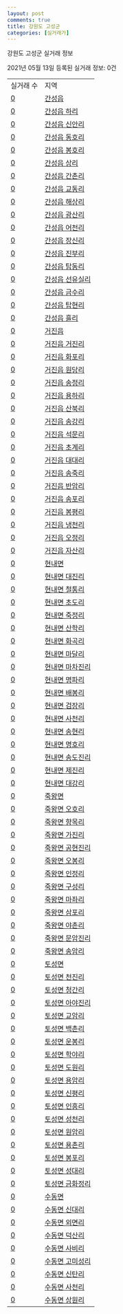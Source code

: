 ```yaml
---
layout: post
comments: true
title: 강원도 고성군
categories: [실거래가]
---
```


강원도 고성군 실거래 정보

2021년 05월 13일 등록된 실거래 정보: 0건


<table>
  <tr>
    <td>실거래 수</td>
    <td>지역</td>
  </tr>

  
  <tr>
    <td><a href="4282025000.html">0</a></td>
    <td><a href="4282025000.html">간성읍</a></td>
  </tr>
    

  <tr>
    <td><a href="4282025021.html">0</a></td>
    <td><a href="4282025021.html">간성읍 하리</a></td>
  </tr>
    

  <tr>
    <td><a href="4282025022.html">0</a></td>
    <td><a href="4282025022.html">간성읍 신안리</a></td>
  </tr>
    

  <tr>
    <td><a href="4282025023.html">0</a></td>
    <td><a href="4282025023.html">간성읍 동호리</a></td>
  </tr>
    

  <tr>
    <td><a href="4282025024.html">0</a></td>
    <td><a href="4282025024.html">간성읍 봉호리</a></td>
  </tr>
    

  <tr>
    <td><a href="4282025025.html">0</a></td>
    <td><a href="4282025025.html">간성읍 상리</a></td>
  </tr>
    

  <tr>
    <td><a href="4282025026.html">0</a></td>
    <td><a href="4282025026.html">간성읍 간촌리</a></td>
  </tr>
    

  <tr>
    <td><a href="4282025027.html">0</a></td>
    <td><a href="4282025027.html">간성읍 교동리</a></td>
  </tr>
    

  <tr>
    <td><a href="4282025028.html">0</a></td>
    <td><a href="4282025028.html">간성읍 해상리</a></td>
  </tr>
    

  <tr>
    <td><a href="4282025029.html">0</a></td>
    <td><a href="4282025029.html">간성읍 광산리</a></td>
  </tr>
    

  <tr>
    <td><a href="4282025030.html">0</a></td>
    <td><a href="4282025030.html">간성읍 어천리</a></td>
  </tr>
    

  <tr>
    <td><a href="4282025031.html">0</a></td>
    <td><a href="4282025031.html">간성읍 장신리</a></td>
  </tr>
    

  <tr>
    <td><a href="4282025032.html">0</a></td>
    <td><a href="4282025032.html">간성읍 진부리</a></td>
  </tr>
    

  <tr>
    <td><a href="4282025033.html">0</a></td>
    <td><a href="4282025033.html">간성읍 탑동리</a></td>
  </tr>
    

  <tr>
    <td><a href="4282025034.html">0</a></td>
    <td><a href="4282025034.html">간성읍 선유실리</a></td>
  </tr>
    

  <tr>
    <td><a href="4282025035.html">0</a></td>
    <td><a href="4282025035.html">간성읍 금수리</a></td>
  </tr>
    

  <tr>
    <td><a href="4282025036.html">0</a></td>
    <td><a href="4282025036.html">간성읍 탑현리</a></td>
  </tr>
    

  <tr>
    <td><a href="4282025037.html">0</a></td>
    <td><a href="4282025037.html">간성읍 흘리</a></td>
  </tr>
    

  <tr>
    <td><a href="4282025300.html">0</a></td>
    <td><a href="4282025300.html">거진읍</a></td>
  </tr>
    

  <tr>
    <td><a href="4282025321.html">0</a></td>
    <td><a href="4282025321.html">거진읍 거진리</a></td>
  </tr>
    

  <tr>
    <td><a href="4282025322.html">0</a></td>
    <td><a href="4282025322.html">거진읍 화포리</a></td>
  </tr>
    

  <tr>
    <td><a href="4282025323.html">0</a></td>
    <td><a href="4282025323.html">거진읍 원당리</a></td>
  </tr>
    

  <tr>
    <td><a href="4282025324.html">0</a></td>
    <td><a href="4282025324.html">거진읍 송정리</a></td>
  </tr>
    

  <tr>
    <td><a href="4282025325.html">0</a></td>
    <td><a href="4282025325.html">거진읍 용하리</a></td>
  </tr>
    

  <tr>
    <td><a href="4282025326.html">0</a></td>
    <td><a href="4282025326.html">거진읍 산북리</a></td>
  </tr>
    

  <tr>
    <td><a href="4282025327.html">0</a></td>
    <td><a href="4282025327.html">거진읍 송강리</a></td>
  </tr>
    

  <tr>
    <td><a href="4282025328.html">0</a></td>
    <td><a href="4282025328.html">거진읍 석문리</a></td>
  </tr>
    

  <tr>
    <td><a href="4282025329.html">0</a></td>
    <td><a href="4282025329.html">거진읍 초계리</a></td>
  </tr>
    

  <tr>
    <td><a href="4282025330.html">0</a></td>
    <td><a href="4282025330.html">거진읍 대대리</a></td>
  </tr>
    

  <tr>
    <td><a href="4282025331.html">0</a></td>
    <td><a href="4282025331.html">거진읍 송죽리</a></td>
  </tr>
    

  <tr>
    <td><a href="4282025332.html">0</a></td>
    <td><a href="4282025332.html">거진읍 반암리</a></td>
  </tr>
    

  <tr>
    <td><a href="4282025333.html">0</a></td>
    <td><a href="4282025333.html">거진읍 송포리</a></td>
  </tr>
    

  <tr>
    <td><a href="4282025334.html">0</a></td>
    <td><a href="4282025334.html">거진읍 봉평리</a></td>
  </tr>
    

  <tr>
    <td><a href="4282025335.html">0</a></td>
    <td><a href="4282025335.html">거진읍 냉천리</a></td>
  </tr>
    

  <tr>
    <td><a href="4282025336.html">0</a></td>
    <td><a href="4282025336.html">거진읍 오정리</a></td>
  </tr>
    

  <tr>
    <td><a href="4282025337.html">0</a></td>
    <td><a href="4282025337.html">거진읍 자산리</a></td>
  </tr>
    

  <tr>
    <td><a href="4282031000.html">0</a></td>
    <td><a href="4282031000.html">현내면</a></td>
  </tr>
    

  <tr>
    <td><a href="4282031021.html">0</a></td>
    <td><a href="4282031021.html">현내면 대진리</a></td>
  </tr>
    

  <tr>
    <td><a href="4282031022.html">0</a></td>
    <td><a href="4282031022.html">현내면 철통리</a></td>
  </tr>
    

  <tr>
    <td><a href="4282031023.html">0</a></td>
    <td><a href="4282031023.html">현내면 초도리</a></td>
  </tr>
    

  <tr>
    <td><a href="4282031024.html">0</a></td>
    <td><a href="4282031024.html">현내면 죽정리</a></td>
  </tr>
    

  <tr>
    <td><a href="4282031025.html">0</a></td>
    <td><a href="4282031025.html">현내면 산학리</a></td>
  </tr>
    

  <tr>
    <td><a href="4282031026.html">0</a></td>
    <td><a href="4282031026.html">현내면 화곡리</a></td>
  </tr>
    

  <tr>
    <td><a href="4282031027.html">0</a></td>
    <td><a href="4282031027.html">현내면 마달리</a></td>
  </tr>
    

  <tr>
    <td><a href="4282031028.html">0</a></td>
    <td><a href="4282031028.html">현내면 마차진리</a></td>
  </tr>
    

  <tr>
    <td><a href="4282031029.html">0</a></td>
    <td><a href="4282031029.html">현내면 명파리</a></td>
  </tr>
    

  <tr>
    <td><a href="4282031030.html">0</a></td>
    <td><a href="4282031030.html">현내면 배봉리</a></td>
  </tr>
    

  <tr>
    <td><a href="4282031032.html">0</a></td>
    <td><a href="4282031032.html">현내면 검장리</a></td>
  </tr>
    

  <tr>
    <td><a href="4282031033.html">0</a></td>
    <td><a href="4282031033.html">현내면 사천리</a></td>
  </tr>
    

  <tr>
    <td><a href="4282031034.html">0</a></td>
    <td><a href="4282031034.html">현내면 송현리</a></td>
  </tr>
    

  <tr>
    <td><a href="4282031035.html">0</a></td>
    <td><a href="4282031035.html">현내면 명호리</a></td>
  </tr>
    

  <tr>
    <td><a href="4282031036.html">0</a></td>
    <td><a href="4282031036.html">현내면 송도진리</a></td>
  </tr>
    

  <tr>
    <td><a href="4282031037.html">0</a></td>
    <td><a href="4282031037.html">현내면 제진리</a></td>
  </tr>
    

  <tr>
    <td><a href="4282031038.html">0</a></td>
    <td><a href="4282031038.html">현내면 대강리</a></td>
  </tr>
    

  <tr>
    <td><a href="4282032000.html">0</a></td>
    <td><a href="4282032000.html">죽왕면</a></td>
  </tr>
    

  <tr>
    <td><a href="4282032021.html">0</a></td>
    <td><a href="4282032021.html">죽왕면 오호리</a></td>
  </tr>
    

  <tr>
    <td><a href="4282032022.html">0</a></td>
    <td><a href="4282032022.html">죽왕면 향목리</a></td>
  </tr>
    

  <tr>
    <td><a href="4282032023.html">0</a></td>
    <td><a href="4282032023.html">죽왕면 가진리</a></td>
  </tr>
    

  <tr>
    <td><a href="4282032024.html">0</a></td>
    <td><a href="4282032024.html">죽왕면 공현진리</a></td>
  </tr>
    

  <tr>
    <td><a href="4282032025.html">0</a></td>
    <td><a href="4282032025.html">죽왕면 오봉리</a></td>
  </tr>
    

  <tr>
    <td><a href="4282032026.html">0</a></td>
    <td><a href="4282032026.html">죽왕면 인정리</a></td>
  </tr>
    

  <tr>
    <td><a href="4282032027.html">0</a></td>
    <td><a href="4282032027.html">죽왕면 구성리</a></td>
  </tr>
    

  <tr>
    <td><a href="4282032028.html">0</a></td>
    <td><a href="4282032028.html">죽왕면 마좌리</a></td>
  </tr>
    

  <tr>
    <td><a href="4282032029.html">0</a></td>
    <td><a href="4282032029.html">죽왕면 삼포리</a></td>
  </tr>
    

  <tr>
    <td><a href="4282032030.html">0</a></td>
    <td><a href="4282032030.html">죽왕면 야촌리</a></td>
  </tr>
    

  <tr>
    <td><a href="4282032031.html">0</a></td>
    <td><a href="4282032031.html">죽왕면 문암진리</a></td>
  </tr>
    

  <tr>
    <td><a href="4282032032.html">0</a></td>
    <td><a href="4282032032.html">죽왕면 송암리</a></td>
  </tr>
    

  <tr>
    <td><a href="4282033000.html">0</a></td>
    <td><a href="4282033000.html">토성면</a></td>
  </tr>
    

  <tr>
    <td><a href="4282033021.html">0</a></td>
    <td><a href="4282033021.html">토성면 천진리</a></td>
  </tr>
    

  <tr>
    <td><a href="4282033022.html">0</a></td>
    <td><a href="4282033022.html">토성면 청간리</a></td>
  </tr>
    

  <tr>
    <td><a href="4282033023.html">0</a></td>
    <td><a href="4282033023.html">토성면 아야진리</a></td>
  </tr>
    

  <tr>
    <td><a href="4282033024.html">0</a></td>
    <td><a href="4282033024.html">토성면 교암리</a></td>
  </tr>
    

  <tr>
    <td><a href="4282033025.html">0</a></td>
    <td><a href="4282033025.html">토성면 백촌리</a></td>
  </tr>
    

  <tr>
    <td><a href="4282033026.html">0</a></td>
    <td><a href="4282033026.html">토성면 운봉리</a></td>
  </tr>
    

  <tr>
    <td><a href="4282033027.html">0</a></td>
    <td><a href="4282033027.html">토성면 학야리</a></td>
  </tr>
    

  <tr>
    <td><a href="4282033028.html">0</a></td>
    <td><a href="4282033028.html">토성면 도원리</a></td>
  </tr>
    

  <tr>
    <td><a href="4282033029.html">0</a></td>
    <td><a href="4282033029.html">토성면 용암리</a></td>
  </tr>
    

  <tr>
    <td><a href="4282033030.html">0</a></td>
    <td><a href="4282033030.html">토성면 신평리</a></td>
  </tr>
    

  <tr>
    <td><a href="4282033031.html">0</a></td>
    <td><a href="4282033031.html">토성면 인흥리</a></td>
  </tr>
    

  <tr>
    <td><a href="4282033032.html">0</a></td>
    <td><a href="4282033032.html">토성면 성천리</a></td>
  </tr>
    

  <tr>
    <td><a href="4282033033.html">0</a></td>
    <td><a href="4282033033.html">토성면 원암리</a></td>
  </tr>
    

  <tr>
    <td><a href="4282033034.html">0</a></td>
    <td><a href="4282033034.html">토성면 용촌리</a></td>
  </tr>
    

  <tr>
    <td><a href="4282033035.html">0</a></td>
    <td><a href="4282033035.html">토성면 봉포리</a></td>
  </tr>
    

  <tr>
    <td><a href="4282033036.html">0</a></td>
    <td><a href="4282033036.html">토성면 성대리</a></td>
  </tr>
    

  <tr>
    <td><a href="4282033037.html">0</a></td>
    <td><a href="4282033037.html">토성면 금화정리</a></td>
  </tr>
    

  <tr>
    <td><a href="4282034000.html">0</a></td>
    <td><a href="4282034000.html">수동면</a></td>
  </tr>
    

  <tr>
    <td><a href="4282034021.html">0</a></td>
    <td><a href="4282034021.html">수동면 신대리</a></td>
  </tr>
    

  <tr>
    <td><a href="4282034022.html">0</a></td>
    <td><a href="4282034022.html">수동면 외면리</a></td>
  </tr>
    

  <tr>
    <td><a href="4282034023.html">0</a></td>
    <td><a href="4282034023.html">수동면 덕산리</a></td>
  </tr>
    

  <tr>
    <td><a href="4282034024.html">0</a></td>
    <td><a href="4282034024.html">수동면 사비리</a></td>
  </tr>
    

  <tr>
    <td><a href="4282034025.html">0</a></td>
    <td><a href="4282034025.html">수동면 고미성리</a></td>
  </tr>
    

  <tr>
    <td><a href="4282034026.html">0</a></td>
    <td><a href="4282034026.html">수동면 신탄리</a></td>
  </tr>
    

  <tr>
    <td><a href="4282034027.html">0</a></td>
    <td><a href="4282034027.html">수동면 사천리</a></td>
  </tr>
    

  <tr>
    <td><a href="4282034028.html">0</a></td>
    <td><a href="4282034028.html">수동면 상원리</a></td>
  </tr>
    


</table>
    